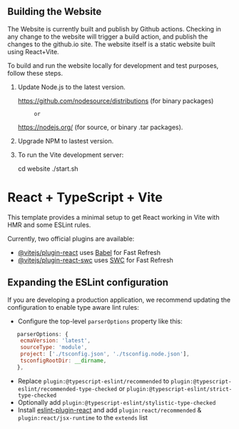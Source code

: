 ## Building the Website

The Website is currently built and publish by Github actions. Checking in any change 
to the website will trigger a build action, and publish the changes to the github.io site.
The website itself is a static website built using React+Vite.


To build and run the website locally for development and test purposes, follow these steps.

1. Update Node.js to the latest version.

   https://github.com/nodesource/distributions  (for binary packages)

            or 

   https://nodejs.org/  (for source, or binary .tar packages).
  

2. Upgrade NPM to lastest version.

3. To run the Vite development server:

   cd website
   ./start.sh


   






# React + TypeScript + Vite

This template provides a minimal setup to get React working in Vite with HMR and some ESLint rules.

Currently, two official plugins are available:

- [@vitejs/plugin-react](https://github.com/vitejs/vite-plugin-react/blob/main/packages/plugin-react/README.md) uses [Babel](https://babeljs.io/) for Fast Refresh
- [@vitejs/plugin-react-swc](https://github.com/vitejs/vite-plugin-react-swc) uses [SWC](https://swc.rs/) for Fast Refresh

## Expanding the ESLint configuration

If you are developing a production application, we recommend updating the configuration to enable type aware lint rules:

- Configure the top-level `parserOptions` property like this:

```js
   parserOptions: {
    ecmaVersion: 'latest',
    sourceType: 'module',
    project: ['./tsconfig.json', './tsconfig.node.json'],
    tsconfigRootDir: __dirname,
   },
```

- Replace `plugin:@typescript-eslint/recommended` to `plugin:@typescript-eslint/recommended-type-checked` or `plugin:@typescript-eslint/strict-type-checked`
- Optionally add `plugin:@typescript-eslint/stylistic-type-checked`
- Install [eslint-plugin-react](https://github.com/jsx-eslint/eslint-plugin-react) and add `plugin:react/recommended` & `plugin:react/jsx-runtime` to the `extends` list

